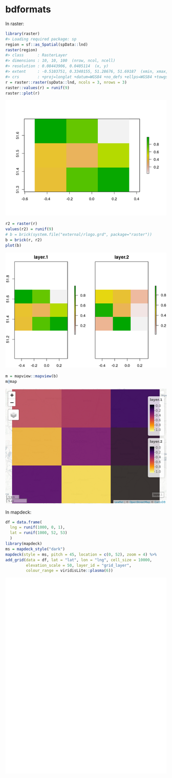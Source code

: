
<!-- README.md is generated from README.Rmd. Please edit that file -->

# bdformats

In raster:

``` r
library(raster)
#> Loading required package: sp
region = sf::as_Spatial(spData::lnd)
raster(region)
#> class      : RasterLayer 
#> dimensions : 10, 10, 100  (nrow, ncol, ncell)
#> resolution : 0.08443906, 0.0405114  (x, y)
#> extent     : -0.5103751, 0.3340155, 51.28676, 51.69187  (xmin, xmax, ymin, ymax)
#> crs        : +proj=longlat +datum=WGS84 +no_defs +ellps=WGS84 +towgs84=0,0,0
r = raster::raster(spData::lnd, ncols = 3, nrows = 3)
raster::values(r) = runif(9)
raster::plot(r)
```

![](README_files/figure-gfm/unnamed-chunk-1-1.png)<!-- -->

``` r
r2 = raster(r)
values(r2) = runif(9)
# b = brick(system.file("external/rlogo.grd", package="raster"))
b = brick(r, r2)
plot(b)
```

![](README_files/figure-gfm/unnamed-chunk-1-2.png)<!-- -->

``` r
m = mapview::mapview(b)
m@map
```

![](README_files/figure-gfm/unnamed-chunk-1-3.png)<!-- -->

In mapdeck:

``` r
df = data.frame(
  lng = runif(1000, 0, 1),
  lat = runif(1000, 52, 53)
  )
library(mapdeck)
ms = mapdeck_style("dark")
mapdeck(style = ms, pitch = 45, location = c(0, 52), zoom = 4) %>%
add_grid(data = df, lat = "lat", lon = "lng", cell_size = 10000,
         elevation_scale = 50, layer_id = "grid_layer",
         colour_range = viridisLite::plasma(6))
```

![](README_files/figure-gfm/unnamed-chunk-2-1.png)<!-- -->
